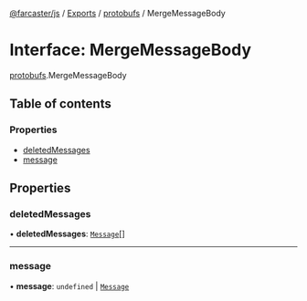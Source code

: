 [@farcaster/js](../README.md) / [Exports](../modules.md) / [protobufs](../modules/protobufs.md) / MergeMessageBody

# Interface: MergeMessageBody

[protobufs](../modules/protobufs.md).MergeMessageBody

## Table of contents

### Properties

- [deletedMessages](protobufs.MergeMessageBody.md#deletedmessages)
- [message](protobufs.MergeMessageBody.md#message)

## Properties

### deletedMessages

• **deletedMessages**: [`Message`](../modules/protobufs.md#message)[]

___

### message

• **message**: `undefined` \| [`Message`](../modules/protobufs.md#message)
